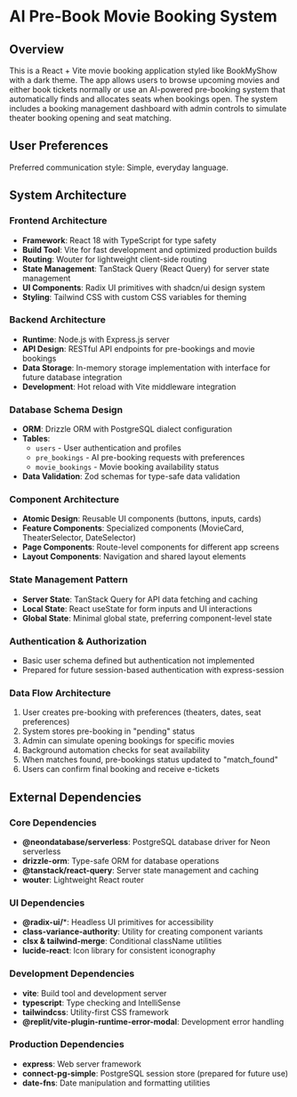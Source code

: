 # AI Pre-Book Movie Booking System

## Overview

This is a React + Vite movie booking application styled like BookMyShow with a dark theme. The app allows users to browse upcoming movies and either book tickets normally or use an AI-powered pre-booking system that automatically finds and allocates seats when bookings open. The system includes a booking management dashboard with admin controls to simulate theater booking opening and seat matching.

## User Preferences

Preferred communication style: Simple, everyday language.

## System Architecture

### Frontend Architecture
- **Framework**: React 18 with TypeScript for type safety
- **Build Tool**: Vite for fast development and optimized production builds
- **Routing**: Wouter for lightweight client-side routing
- **State Management**: TanStack Query (React Query) for server state management
- **UI Components**: Radix UI primitives with shadcn/ui design system
- **Styling**: Tailwind CSS with custom CSS variables for theming

### Backend Architecture
- **Runtime**: Node.js with Express.js server
- **API Design**: RESTful API endpoints for pre-bookings and movie bookings
- **Data Storage**: In-memory storage implementation with interface for future database integration
- **Development**: Hot reload with Vite middleware integration

### Database Schema Design
- **ORM**: Drizzle ORM with PostgreSQL dialect configuration
- **Tables**: 
  - `users` - User authentication and profiles
  - `pre_bookings` - AI pre-booking requests with preferences
  - `movie_bookings` - Movie booking availability status
- **Data Validation**: Zod schemas for type-safe data validation

### Component Architecture
- **Atomic Design**: Reusable UI components (buttons, inputs, cards)
- **Feature Components**: Specialized components (MovieCard, TheaterSelector, DateSelector)
- **Page Components**: Route-level components for different app screens
- **Layout Components**: Navigation and shared layout elements

### State Management Pattern
- **Server State**: TanStack Query for API data fetching and caching
- **Local State**: React useState for form inputs and UI interactions
- **Global State**: Minimal global state, preferring component-level state

### Authentication & Authorization
- Basic user schema defined but authentication not implemented
- Prepared for future session-based authentication with express-session

### Data Flow Architecture
1. User creates pre-booking with preferences (theaters, dates, seat preferences)
2. System stores pre-booking in "pending" status
3. Admin can simulate opening bookings for specific movies
4. Background automation checks for seat availability
5. When matches found, pre-bookings status updated to "match_found"
6. Users can confirm final booking and receive e-tickets

## External Dependencies

### Core Dependencies
- **@neondatabase/serverless**: PostgreSQL database driver for Neon serverless
- **drizzle-orm**: Type-safe ORM for database operations
- **@tanstack/react-query**: Server state management and caching
- **wouter**: Lightweight React router

### UI Dependencies
- **@radix-ui/***: Headless UI primitives for accessibility
- **class-variance-authority**: Utility for creating component variants
- **clsx & tailwind-merge**: Conditional className utilities
- **lucide-react**: Icon library for consistent iconography

### Development Dependencies
- **vite**: Build tool and development server
- **typescript**: Type checking and IntelliSense
- **tailwindcss**: Utility-first CSS framework
- **@replit/vite-plugin-runtime-error-modal**: Development error handling

### Production Dependencies
- **express**: Web server framework
- **connect-pg-simple**: PostgreSQL session store (prepared for future use)
- **date-fns**: Date manipulation and formatting utilities
